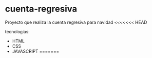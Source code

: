 # cuenta-regresiva
Proyecto que realiza la cuenta regresiva para navidad
<<<<<<< HEAD

tecnologias:
- HTML
- CSS
- JAVASCRIPT
=======
